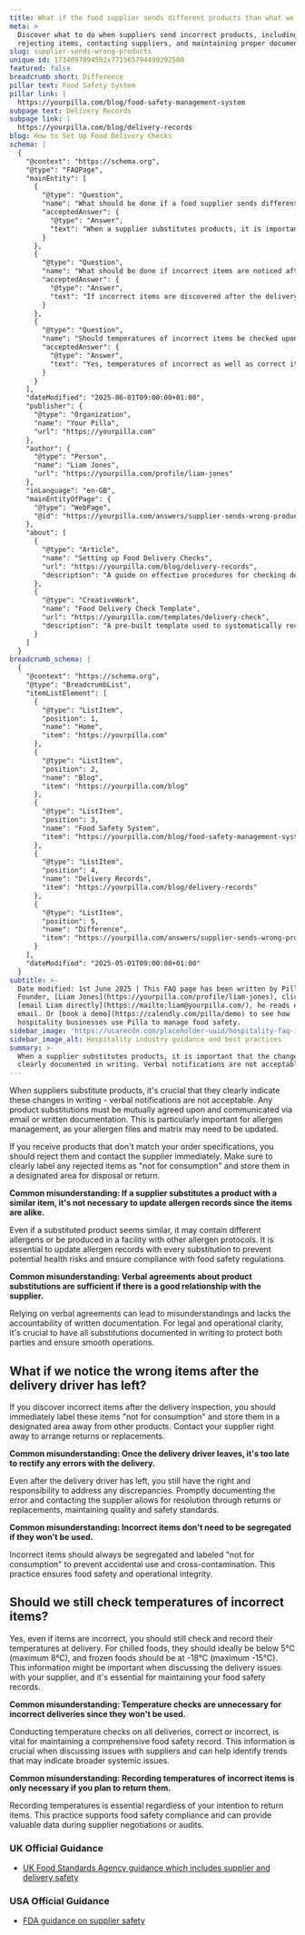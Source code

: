 ```yaml
---
title: What if the food supplier sends different products than what we ordered?
meta: >
  Discover what to do when suppliers send incorrect products, including
  rejecting items, contacting suppliers, and maintaining proper documentation.
slug: supplier-sends-wrong-products
unique id: 1734097894502x771565794490292500
featured: false
breadcrumb short: Difference
pillar text: Food Safety System
pillar link: |
  https://yourpilla.com/blog/food-safety-management-system
subpage text: Delivery Records
subpage link: |
  https://yourpilla.com/blog/delivery-records
blog: How to Set Up Food Delivery Checks
schema: |
  {
    "@context": "https://schema.org",
    "@type": "FAQPage",
    "mainEntity": [
      {
        "@type": "Question",
        "name": "What should be done if a food supplier sends different products than what was ordered?",
        "acceptedAnswer": {
          "@type": "Answer",
          "text": "When a supplier substitutes products, it is important that the changes are clearly documented in writing. Verbal notifications are not acceptable. The substitutions should be mutually agreed upon and communicated through email or written paperwork. This documentation is critical for managing allergens, as any changes need to be reflected in your allergen files and matrix to prevent health risks. If non-agreed products are received, they should be rejected and the supplier should be contacted immediately. Clearly label these items as 'not for consumption' and store them separately for disposal or return."
        }
      },
      {
        "@type": "Question",
        "name": "What should be done if incorrect items are noticed after the delivery driver has left?",
        "acceptedAnswer": {
          "@type": "Answer",
          "text": "If incorrect items are discovered after the delivery inspection, immediately label them as 'not for consumption' and store them in a designated area away from other products. Contact your supplier without delay to arrange for returns or replacements. It is essential to segregate incorrect items and address any errors with the delivery promptly to maintain safety and quality standards."
        }
      },
      {
        "@type": "Question",
        "name": "Should temperatures of incorrect items be checked upon delivery?",
        "acceptedAnswer": {
          "@type": "Answer",
          "text": "Yes, temperatures of incorrect as well as correct items should be checked at the time of delivery. This is crucial even if the items will not be used. For chilled items, ensure the temperature is below 5°C (and not exceeding 8°C), and for frozen items, it should be at least -18°C (and not warmer than -15°C). Recording these temperatures is vital for maintaining food safety records and can be important during discussions or disputes with the supplier."
        }
      }
    ],
    "dateModified": "2025-06-01T09:00:00+01:00",
    "publisher": {
      "@type": "Organization",
      "name": "Your Pilla",
      "url": "https://yourpilla.com"
    },
    "author": {
      "@type": "Person",
      "name": "Liam Jones",
      "url": "https://yourpilla.com/profile/liam-jones"
    },
    "inLanguage": "en-GB",
    "mainEntityOfPage": {
      "@type": "WebPage",
      "@id": "https://yourpilla.com/answers/supplier-sends-wrong-products"
    },
    "about": [
      {
        "@type": "Article",
        "name": "Setting up Food Delivery Checks",
        "url": "https://yourpilla.com/blog/delivery-records",
        "description": "A guide on effective procedures for checking deliveries to ensure food safety and compliance."
      },
      {
        "@type": "CreativeWork",
        "name": "Food Delivery Check Template",
        "url": "https://yourpilla.com/templates/delivery-check",
        "description": "A pre-built template used to systematically record any issues during food deliveries and to ensure compliance with food safety standards."
      }
    ]
  }
breadcrumb_schema: |
  {
    "@context": "https://schema.org",
    "@type": "BreadcrumbList",
    "itemListElement": [
      {
        "@type": "ListItem",
        "position": 1,
        "name": "Home",
        "item": "https://yourpilla.com"
      },
      {
        "@type": "ListItem",
        "position": 2,
        "name": "Blog",
        "item": "https://yourpilla.com/blog"
      },
      {
        "@type": "ListItem",
        "position": 3,
        "name": "Food Safety System",
        "item": "https://yourpilla.com/blog/food-safety-management-system"
      },
      {
        "@type": "ListItem",
        "position": 4,
        "name": "Delivery Records",
        "item": "https://yourpilla.com/blog/delivery-records"
      },
      {
        "@type": "ListItem",
        "position": 5,
        "name": "Difference",
        "item": "https://yourpilla.com/answers/supplier-sends-wrong-products"
      }
    ],
    "dateModified": "2025-05-01T09:00:00+01:00"
  }
subtitle: >-
  Date modified: 1st June 2025 | This FAQ page has been written by Pilla
  Founder, [Liam Jones](https://yourpilla.com/profile/liam-jones), click to
  [email Liam directly](https://mailto:liam@yourpilla.com/), he reads every
  email. Or [book a demo](https://calendly.com/pilla/demo) to see how
  hospitality businesses use Pilla to manage food safety.
sidebar_image: 'https://ucarecdn.com/placeholder-uuid/hospitality-faq-image.jpg'
sidebar_image_alt: Hospitality industry guidance and best practices
summary: >-
  When a supplier substitutes products, it is important that the changes are
  clearly documented in writing. Verbal notifications are not acceptable.
---
```

When suppliers substitute products, it's crucial that they clearly indicate these changes in writing - verbal notifications are not acceptable. Any product substitutions must be mutually agreed upon and communicated via email or written documentation. This is particularly important for allergen management, as your allergen files and matrix may need to be updated.

If you receive products that don't match your order specifications, you should reject them and contact the supplier immediately. Make sure to clearly label any rejected items as "not for consumption" and store them in a designated area for disposal or return.

**Common misunderstanding: If a supplier substitutes a product with a similar item, it's not necessary to update allergen records since the items are alike.**

Even if a substituted product seems similar, it may contain different allergens or be produced in a facility with other allergen protocols. It is essential to update allergen records with every substitution to prevent potential health risks and ensure compliance with food safety regulations.

**Common misunderstanding: Verbal agreements about product substitutions are sufficient if there is a good relationship with the supplier.**

Relying on verbal agreements can lead to misunderstandings and lacks the accountability of written documentation. For legal and operational clarity, it's crucial to have all substitutions documented in writing to protect both parties and ensure smooth operations.

## What if we notice the wrong items after the delivery driver has left?

If you discover incorrect items after the delivery inspection, you should immediately label these items "not for consumption" and store them in a designated area away from other products. Contact your supplier right away to arrange returns or replacements.

**Common misunderstanding: Once the delivery driver leaves, it's too late to rectify any errors with the delivery.**

Even after the delivery driver has left, you still have the right and responsibility to address any discrepancies. Promptly documenting the error and contacting the supplier allows for resolution through returns or replacements, maintaining quality and safety standards.

**Common misunderstanding: Incorrect items don't need to be segregated if they won't be used.**

Incorrect items should always be segregated and labeled "not for consumption" to prevent accidental use and cross-contamination. This practice ensures food safety and operational integrity.

## Should we still check temperatures of incorrect items?

Yes, even if items are incorrect, you should still check and record their temperatures at delivery. For chilled foods, they should ideally be below 5°C (maximum 8°C), and frozen foods should be at -18°C (maximum -15°C). This information might be important when discussing the delivery issues with your supplier, and it's essential for maintaining your food safety records.

**Common misunderstanding: Temperature checks are unnecessary for incorrect deliveries since they won't be used.**

Conducting temperature checks on all deliveries, correct or incorrect, is vital for maintaining a comprehensive food safety record. This information is crucial when discussing issues with suppliers and can help identify trends that may indicate broader systemic issues.

**Common misunderstanding: Recording temperatures of incorrect items is only necessary if you plan to return them.**

Recording temperatures is essential regardless of your intention to return items. This practice supports food safety compliance and can provide valuable data during supplier negotiations or audits.

### UK Official Guidance

-   [UK Food Standards Agency guidance which includes supplier and delivery safety](https://www.food.gov.uk/business-guidance/managing-food-safety)

### USA Official Guidance

-   [FDA guidance on supplier safety](https://www.fda.gov/food/importing-food-products-united-states/industry-resources-third-party-audit-standards-and-fsma-supplier-verification-requirements)
